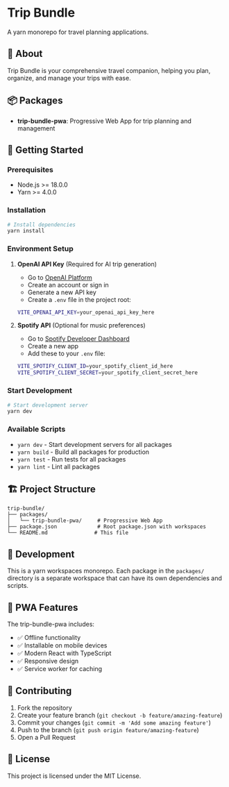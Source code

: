 # Trip Bundle

A yarn monorepo for travel planning applications.

## 🧳 About

Trip Bundle is your comprehensive travel companion, helping you plan, organize, and manage your trips with ease.

## 📦 Packages

- **trip-bundle-pwa**: Progressive Web App for trip planning and management

## 🚀 Getting Started

### Prerequisites

- Node.js >= 18.0.0
- Yarn >= 4.0.0

### Installation

```bash
# Install dependencies
yarn install
```

### Environment Setup

1. **OpenAI API Key** (Required for AI trip generation)
   - Go to [OpenAI Platform](https://platform.openai.com/api-keys)
   - Create an account or sign in
   - Generate a new API key
   - Create a `.env` file in the project root:
   ```bash
   VITE_OPENAI_API_KEY=your_openai_api_key_here
   ```

2. **Spotify API** (Optional for music preferences)
   - Go to [Spotify Developer Dashboard](https://developer.spotify.com/dashboard)
   - Create a new app
   - Add these to your `.env` file:
   ```bash
   VITE_SPOTIFY_CLIENT_ID=your_spotify_client_id_here
   VITE_SPOTIFY_CLIENT_SECRET=your_spotify_client_secret_here
   ```

### Start Development

```bash
# Start development server
yarn dev
```

### Available Scripts

- `yarn dev` - Start development servers for all packages
- `yarn build` - Build all packages for production
- `yarn test` - Run tests for all packages
- `yarn lint` - Lint all packages

## 🏗️ Project Structure

```
trip-bundle/
├── packages/
│   └── trip-bundle-pwa/     # Progressive Web App
├── package.json             # Root package.json with workspaces
└── README.md               # This file
```

## 🔧 Development

This is a yarn workspaces monorepo. Each package in the `packages/` directory is a separate workspace that can have its own dependencies and scripts.

## 📱 PWA Features

The trip-bundle-pwa includes:

- ✅ Offline functionality
- ✅ Installable on mobile devices
- ✅ Modern React with TypeScript
- ✅ Responsive design
- ✅ Service worker for caching

## 🤝 Contributing

1. Fork the repository
2. Create your feature branch (`git checkout -b feature/amazing-feature`)
3. Commit your changes (`git commit -m 'Add some amazing feature'`)
4. Push to the branch (`git push origin feature/amazing-feature`)
5. Open a Pull Request

## 📄 License

This project is licensed under the MIT License.
